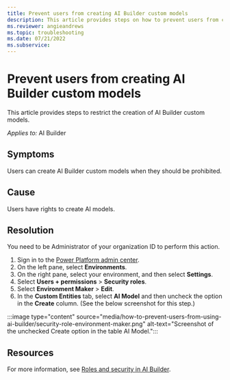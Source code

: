 ```yaml
---
title: Prevent users from creating AI Builder custom models
description: This article provides steps on how to prevent users from creating AI Builder custom models. 
ms.reviewer: angieandrews
ms.topic: troubleshooting
ms.date: 07/21/2022
ms.subservice: 
---
```


# Prevent users from creating AI Builder custom models

This article provides steps to restrict the creation of AI Builder custom models.

_Applies to:_ AI Builder

## Symptoms

Users can create AI Builder custom models when they should be prohibited.

## Cause

Users have rights to create AI models.

## Resolution

You need to be Administrator of your organization ID to perform this action.

1. Sign in to the [Power Platform admin center](https://admin.powerplatform.microsoft.com/environments).
1. On the left pane, select **Environments**.
1. On the right pane, select your environment, and then select **Settings**.
1. Select **Users + permissions** > **Security roles**.
1. Select **Environment Maker** > **Edit**.
1. In the **Custom Entities** tab, select **AI Model** and then uncheck the option in the **Create** column. (See the below screenshot for this step.)

:::image type="content" source="media/how-to-prevent-users-from-using-ai-builder/security-role-environment-maker.png" alt-text="Screenshot of the unchecked Create option in the table AI Model.":::

## Resources

For more information, see [Roles and security in AI Builder](/ai-builder/security).
